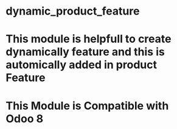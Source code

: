 # dynamic_product_feature
# This module is helpfull to create dynamically feature and this is automically added in product Feature
# This Module is Compatible with Odoo 8

